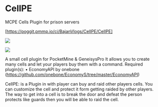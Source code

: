 # CellPE
MCPE Cells Plugin for prison servers

[https://poggit.pmmp.io/ci/BajanVlogs/CellPE/CellPE]


[![](https://poggit.pmmp.io/shield.state/CellPE)](https://poggit.pmmp.io/p/CellPE)

[![](https://poggit.pmmp.io/shield.api/CellPE)](https://poggit.pmmp.io/p/CellPE)


A small cell plugin for PocketMine & GeneisysPro It allows you to create many cells and let your players buy them with a command.
Required plugin(s):
• EconomyAPI by onebone (https://github.com/onebone/EconomyS/tree/master/EconomyAPI)


CellPE: is a Plugin in with player can buy and raid other players cells. You can customize the cell and protect it form getting raided by other players. The way to get into a cell is to break the door and defeat the person protects like guards then you will be able to raid the cell.
